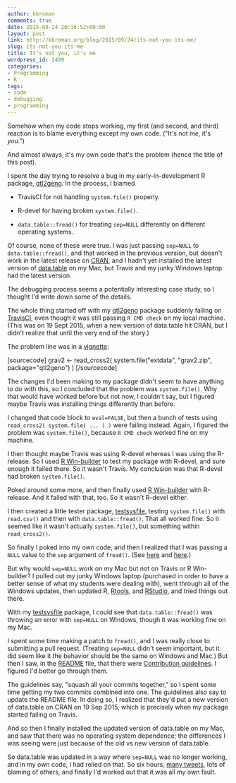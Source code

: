 ```yaml
---
author: kbroman
comments: true
date: 2015-09-24 20:16:52+00:00
layout: post
link: http://kbroman.org/blog/2015/09/24/its-not-you-its-me/
slug: its-not-you-its-me
title: It's not you, it's me
wordpress_id: 2409
categories:
- Programming
- R
tags:
- code
- debugging
- programming
---
```


Somehow when my code stops working, my first (and second, and third) reaction is to blame everything except my own code. ("It's not _me_, it's _you_.")

And almost always, it's my own code that's the problem (hence the title of this post).

I spent the day trying to resolve a bug in my early-in-development R package, [qtl2geno](https://github.com/kbroman/qtl2geno). In the process, I blamed





  * TravisCI for not handling `system.file()` properly.


  * R-devel for having broken `system.file()`.


  * `data.table::fread()` for treating `sep=NULL` differently on different operating systems.



Of course, none of these were true. I was just passing `sep=NULL` to `data.table::fread()`, and that worked in the previous version, but doesn't work in the latest release on [CRAN](https://cran.r-project.org), and I hadn't yet installed the latest version of [data.table](https://github.com/Rdatatable/data.table) on my Mac, but Travis and my junky Windows laptop had the latest version.

The debugging process seems a potentially interesting case study, so I thought I'd write down some of the details.

<!-- more -->

The whole thing started off with my [qtl2geno](https://github.com/kbroman/qtl2geno) package suddenly failing on [TravisCI](http://travis-ci.org), even though it was still passing `R CMD check` on my local machine. (This was on 19 Sept 2015, when a new version of data.table hit CRAN, but I didn't realize that until the very end of the story.)

The problem line was in a [vignette](https://github.com/kbroman/qtl2geno/blob/master/vignettes/user_guide.Rmd):

[sourcecode]
grav2 <- read_cross2( system.file("extdata", "grav2.zip", package="qtl2geno") )
[/sourcecode]

The changes I'd been making to my package didn't seem to have anything to do with this, so I concluded that the problem was `system.file()`. Why that would have worked before but not now, I couldn't say, but I figured maybe Travis was installing things differently than before.

I changed that code block to `eval=FALSE`, but then a bunch of tests using `read_cross2( system.file( ... ) )` were failing instead. Again, I figured the problem was `system.file()`, because `R CMD check` worked fine on my machine.

I then thought maybe Travis was using R-devel whereas I was using the R-release. So I used [R Win-builder](http://win-builder.r-project.org/) to test my package with R-devel, and sure enough it failed there. So it wasn't Travis. My conclusion was that R-devel had broken `system.file()`.

Poked around some more, and then finally used [R Win-builder](http://win-builder.r-project.org/) with R-release. And it failed with that, too. So it wasn't R-devel either.

I then created a little tester package, [testsysfile](https://github.com/kbroman/testsysfile), testing `system.file()` with `read.csv()` and then with `data.table::fread()`. That all worked fine. So it seemed like it wasn't actually `system.file()`, but something within `read_cross2()`.

So finally I poked into my own code, and then I realized that I was passing a `NULL` value to the `sep` argument of `fread()`. (See [here](https://github.com/kbroman/qtl2geno/blob/master/R/read_cross2.R#L99-L100) and [here](https://github.com/kbroman/qtl2geno/blob/master/R/read_cross2.R#L474-L485).)

But why would `sep=NULL` work on my Mac but not on Travis or R Win-builder? I pulled out my junky Windows laptop (purchased in order to have a better sense of what my students were dealing with), went through all of the Windows updates, then updated R, [Rtools](https://cran.r-project.org/bin/windows/Rtools/), and [RStudio](http://rstudio.com), and tried things out there.

With my [testsysfile](https://github.com/kbroman/testsysfile) package, I could see that `data.table::fread()` was throwing an error with `sep=NULL` on Windows, though it was working fine on my Mac.

I spent some time making a patch to `fread()`, and I was really close to submitting a pull request. (Treating `sep=NULL` didn't seem important, but it did seem like it the behavior should be the same on Windows and Mac.) But then I saw, in the [README](https://github.com/Rdatatable/data.table/blob/master/README.md) file, that there were [Contribution guidelines](https://github.com/Rdatatable/data.table/blob/master/Contributing.md). I figured I'd better go through them.

The guidelines say, "squash all your commits together," so I spent some time getting my two commits combined into one. The guidelines also say to update the README file. In doing so, I realized that they'd put a new version of data.table on CRAN on 19 Sep 2015, which is precisely when my package started failing on Travis.

And so then I finally installed the updated version of data.table on my Mac, and saw that there was no operating system dependence; the differences I was seeing were just because of the old vs new version of data.table.

So data.table was updated in a way where `sep=NULL` was no longer working, and in my own code, I had relied on that. So six hours, [many tweets](https://twitter.com/kwbroman/status/647125510686920705), lots of blaming of others, and finally I'd worked out that it was all my own fault.

